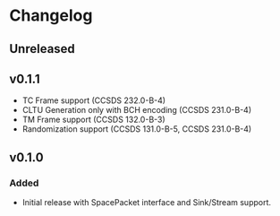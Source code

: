 # Changelog

## Unreleased

## v0.1.1
- TC Frame support (CCSDS 232.0-B-4)
- CLTU Generation only with BCH encoding (CCSDS 231.0-B-4)
- TM Frame support (CCSDS 132.0-B-3)
- Randomization support (CCSDS 131.0-B-5, CCSDS 231.0-B-4)

## v0.1.0

### Added
 - Initial release with SpacePacket interface and Sink/Stream support.